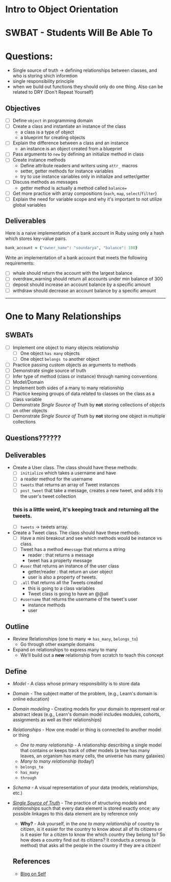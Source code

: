 # Intro to Object Orientation
# SWBAT - Students Will Be Able To
# Questions:
- Single source of truth -> defining relationships between classes, and who is storing shich informtion
- single responsibility principle
- when we build out functions they should only do one thing. Also can be related to DRY (Don't Repeat Yourself)



## Objectives

- [ ] Define `object` in programming domain
- [ ] Create a class and instantiate an instance of the class
  - a class is a type of object
  - a blueprint for creating objects
- [ ] Explain the difference between a class and an instance
  - an instance is an object created from a blueprint
- [ ] Pass arguments to `new` by defining an initialize method in class
- [ ] Create instance methods
  - Define attribute readers and writers using `attr_` macros
  - setter, getter methods for instance variables
  - try to use instance variables only in initialize and setter/getter
- [ ] Discuss methods as messages
  - getter method is actually a method called `balance=`
- [ ] Get more practice with array compositions (`each`, `map`, `select`/`filter`)
- [ ] Explain the need for variable scope and why it's important to not utilize global variables

## Deliverables

Here is a naive implementation of a bank account in Ruby using only a hash which stores key-value pairs.

```ruby
bank_account = {"owner_name": "soundarya", "balance": 100}
```

Write an implementation of a bank account that meets the following requirements:

- [ ] whale should return the account with the largest balance
- [ ] overdraw_warning should return all accounts under min balance of 300
- [ ] deposit should increase an account balance by a specific amount
- [ ] withdraw should decrease an account balance by a specific amount

---

# One to Many Relationships

## SWBATs
* [ ] Implement one object to many objects relationship
  * [ ] One object `has many` objects
  * [ ] One object `belongs to` another object
* [ ] Practice passing custom objects as arguments to methods
* [ ] Demonstrate single source of truth
* [ ] Infer type of method (class or instance) through naming conventions
* [ ] Model/Domain
* [ ] Implement both sides of a many to many relationship
* [ ] Practice keeping groups of data related to classes on the class as a class variable
* [ ] Demonstrate _Single Source of Truth_ by **not** storing collections of objects on other objects
* [ ] Demonstrate _Single Source of Truth_ by **not** storing one object in multiple collections

## Questions??????

## Deliverables
* Create a User class. The class should have these methods:
  * [ ] `initialize` which takes a username and have
  * [ ]  a reader method for the username
  * [ ] `tweets` that returns an array of Tweet instances
  * [ ] `post_tweet` that take a message, creates a new tweet, and adds it to the user's tweet collection
  ### this is a little weird, it's keeping track and returning all the tweets.
  * [ ] `tweets` -> tweets array.

* Create a Tweet class. The class should have these methods:
  * [ ] Have a mini breakout and see which methods would be instance vs class.
  * [ ] Tweet has a method `#message` that returns a string
    - reader : that returns a message
    - tweet has a property message
  * [ ] `#user` that returns an instance of the user class
    - getter/reader : that return an user object
    - user is also a property of tweets.
  * [ ] `.all` that returns all the Tweets created
    - this is going to a class variables
    - Tweet class is going to have an @@all
  * [ ] `#username` that returns the username of the tweet's user
    - instance methods
    - user

## Outline

* Review Relationships (one to many => `has_many`, `belongs_to`)
  * Go through other example domains
* Expand on relationships to express many to many
  * We'll build out a **new** relationship from scratch to teach this concept

## Define
* _Model_ - A class whose primary responsibility is to store data
* _Domain_ - The subject matter of the problem, (e.g., Learn's domain is online education)
* _Domain modeling_ - Creating models for your domain to represent real or abstract ideas (e.g., Learn's domain model includes modules, cohorts, assignments as well as their relationships)
* _Relationships_ - How one model or thing is connected to another model or thing
  * _One to many relationship_ - A relationship describing a single model that contains or keeps track of other models (a tree has many leaves, an organism has many cells, the universe has many galaxies)
  * _Many to many relationship_ (today!)
  * `belongs_to`
  * `has_many`
  * `through`
* _Schema_ - A visual representation of your data (models, relationships, etc.)
* [_Single Source of Truth_](https://en.wikipedia.org/wiki/Single_source_of_truth) - The practice of structuring _models_ and _relationships_ such that every data element is stored exactly once; any possible linkages to this data element are by reference only
  * **Why?** - Ask yourself, in the _one to many relationship_ of country to citizen, is it easier for the country to know about all of its citizens or is it easier for a citizen to know the which country they belong to? So how does a country find out its citizens? It conducts a census (a method) that asks all the people in the country if they are a citizen!


  ## References
  - [Blog on Self](https://dev.to/danvyle/understanding-self-via-football-analogy-2f0e)
